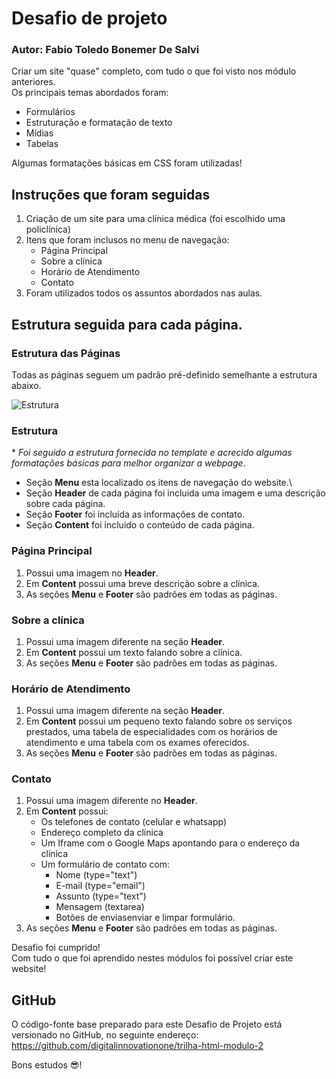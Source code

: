 # Desafio de projeto
### Autor: Fabio Toledo Bonemer De Salvi
 
Criar um site "quase" completo, com tudo o que foi visto nos módulo anteriores.\
Os principais temas abordados foram:
- Formulários
- Estruturação e formatação de texto
- Mídias
- Tabelas

Algumas formatações básicas em CSS foram utilizadas!
 
## Instruções que foram seguidas
1. Criação de um site para uma clínica médica (foi escolhido uma policlínica)
2. Itens que foram inclusos no menu de navegação:
    - Página Principal
    - Sobre a clínica
    - Horário de Atendimento
    - Contato
3. Foram utilizados todos os assuntos abordados nas aulas.

## Estrutura seguida para cada página.

### Estrutura das Páginas
Todas as páginas seguem um padrão pré-definido semelhante a estrutura abaixo.

![Estrutura](https://i.stack.imgur.com/9jI6f.gif)

### Estrutura
\* _Foi seguido a estrutura fornecida no template e acrecido algumas formatações básicas para melhor organizar a webpage_.

- Seção **Menu** esta localizado os itens de navegação do website.\
- Seção **Header** de cada página foi incluida uma imagem e uma descrição sobre cada página.
- Seção **Footer** foi incluída as informações de contato.
- Seção **Content** foi incluido o conteúdo de cada página.

### Página Principal
1. Possui uma imagem no **Header**.
2. Em **Content** possui uma breve descrição sobre a clínica.
3. As seções **Menu** e **Footer** são padrões em todas as páginas.

### Sobre a clínica
1. Possui uma imagem diferente na seção **Header**.
2. Em **Content** possui um texto falando sobre a clínica.
3. As seções **Menu** e **Footer** são padrões em todas as páginas.

### Horário de Atendimento
1. Possui uma imagem diferente na seção **Header**.
2. Em **Content** possui um pequeno texto falando sobre os serviços prestados, uma tabela de especialidades com os horários de atendimento e uma tabela com os exames oferecidos.
3. As seções **Menu** e **Footer** são padrões em todas as páginas.
 
### Contato

1. Possui uma imagem diferente no **Header**.
2. Em **Content** possui:
    - Os telefones de contato (celular e whatsapp)
    - Endereço completo da clínica
    - Um Iframe com o Google Maps apontando para o endereço da clínica
    - Um formulário de contato com:
        - Nome (type="text")
        - E-mail (type="email")
        - Assunto (type="text")
        - Mensagem (textarea)
        - Botões de enviasenviar e limpar formulário.
3. As seções **Menu** e **Footer** são padrões em todas as páginas.

Desafio foi cumprido!\
Com tudo o que foi aprendido nestes módulos foi possível criar este website!
 
## GitHub
O código-fonte base preparado para este Desafio de Projeto está versionado no GitHub, no seguinte endereço:
https://github.com/digitalinnovationone/trilha-html-modulo-2
 
Bons estudos 😎!